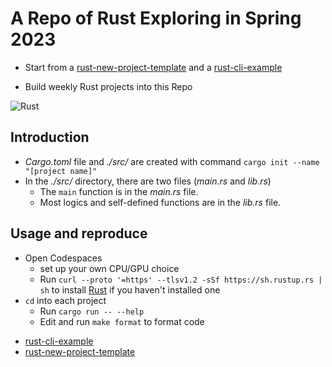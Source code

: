 # A Repo of Rust Exploring in Spring 2023

- Start from a [rust-new-project-template](https://github.com/noahgift/rust-new-project-template) and a [rust-cli-example](https://github.com/nogibjj/hello-rust)

- Build weekly Rust projects into this Repo

![Rust](https://www.rust-lang.org/static/images/rust-social-wide.jpg)

## Introduction
- _Cargo.toml_ file and _./src/_ are created with command `cargo init --name "[project name]"`
- In the _./src/_ directory, there are two files (_main.rs_ and _lib.rs_)
    -  The `main` function is in the _main.rs_ file.
    -  Most logics and self-defined functions are in the _lib.rs_ file.

## Usage and reproduce
- Open Codespaces
    - set up your own CPU/GPU choice
    - Run ```curl --proto '=https' --tlsv1.2 -sSf https://sh.rustup.rs | sh``` to install [Rust](https://rustup.rs/) if you haven't installed one
- `cd` into each project
    * Run `cargo run -- --help`
    * Edit and run `make format` to format code

* [rust-cli-example](https://github.com/nogibjj/hello-rust)
* [rust-new-project-template](https://github.com/noahgift/rust-new-project-template)
